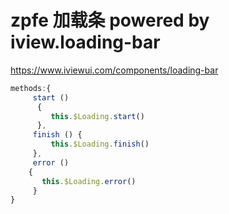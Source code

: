 # zpfe 加载条 powered by iview.loading-bar
<https://www.iviewui.com/components/loading-bar>

```js
methods:{
     start ()
      {
         this.$Loading.start()
      },
     finish () {
         this.$Loading.finish()
     },
     error ()
    {
       this.$Loading.error()
     }
}
```